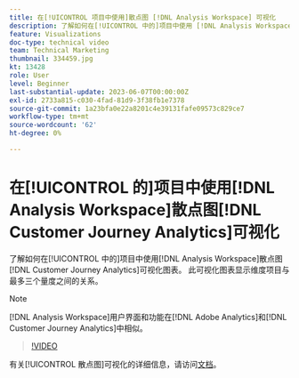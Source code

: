 ```yaml
---
title: 在[!UICONTROL 项目中使用]散点图 [!DNL Analysis Workspace] 可视化
description: 了解如何在[!UICONTROL 中的]项目中使用 [!DNL Analysis Workspace] 散点图 [!DNL Customer Journey Analytics]可视化图表。
feature: Visualizations
doc-type: technical video
team: Technical Marketing
thumbnail: 334459.jpg
kt: 13428
role: User
level: Beginner
last-substantial-update: 2023-06-07T00:00:00Z
exl-id: 2733a815-c030-4fad-81d9-3f38fb1e7378
source-git-commit: 1a23bfa0e22a8201c4e39131fafe09573c829ce7
workflow-type: tm+mt
source-wordcount: '62'
ht-degree: 0%

---
```


# 在[!UICONTROL 的]项目中使用[!DNL Analysis Workspace]散点图[!DNL Customer Journey Analytics]可视化

了解如何在[!UICONTROL 中的]项目中使用[!DNL Analysis Workspace]散点图[!DNL Customer Journey Analytics]可视化图表。 此可视化图表显示维度项目与最多三个量度之间的关系。

>[!NOTE]
>
>[!DNL Analysis Workspace]用户界面和功能在[!DNL Adobe Analytics]和[!DNL Customer Journey Analytics]中相似。

>[!VIDEO](https://video.tv.adobe.com/v/3416858/?quality=12&learn=on&captions=chi_hans)

有关[!UICONTROL 散点图]可视化的详细信息，请访问[文档](https://experienceleague.adobe.com/docs/analytics-platform/using/cja-workspace/visualizations/scatterplot.html?lang=zh-Hans)。
